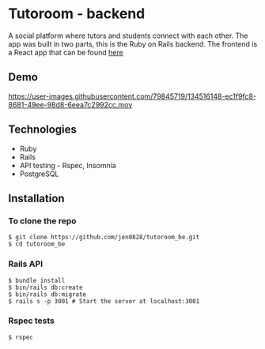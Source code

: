 # Tutoroom - backend

A social platform where tutors and students connect with each other. The app was built in two parts, this is the Ruby on Rails backend. The frontend is a React app that can be found [here](https://github.com/ArifEbrahim/tutoroom_fe)

## Demo

https://user-images.githubusercontent.com/79845719/134516148-ec1f9fc8-8681-49ee-98d8-6eea7c2992cc.mov

## Technologies
* Ruby
* Rails
* API testing - Rspec, Insomnia
* PostgreSQL

## Installation
### To clone the repo
```shell
$ git clone https://github.com/jen0828/tutoroom_be.git
$ cd tutoroom_be
```

### Rails API
``` shell
$ bundle install
$ bin/rails db:create
$ bin/rails db:migrate
$ rails s -p 3001 # Start the server at localhost:3001
```

### Rspec tests
```shell
$ rspec
```